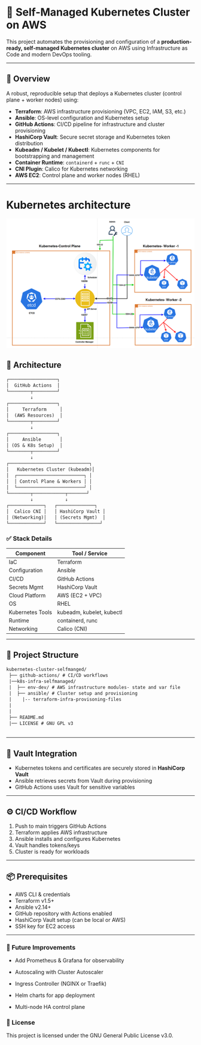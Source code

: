 # 🧰 Self-Managed Kubernetes Cluster on AWS

This  project automates the provisioning and configuration of a **production-ready, self-managed Kubernetes cluster** on AWS using Infrastructure as Code and modern DevOps tooling.

---

## 🚀 Overview

A robust, reproducible setup that deploys a Kubernetes cluster (control plane + worker nodes) using:

- **Terraform**: AWS infrastructure provisioning (VPC, EC2, IAM, S3, etc.)
- **Ansible**: OS-level configuration and Kubernetes setup
- **GitHub Actions**: CI/CD pipeline for infrastructure and cluster provisioning
- **HashiCorp Vault**: Secure secret storage and Kubernetes token distribution
- **Kubeadm / Kubelet / Kubectl**: Kubernetes components for bootstrapping and management
- **Container Runtime**: `containerd` + `runc` + `CNI`
- **CNI Plugin**: Calico for Kubernetes networking
- **AWS EC2**: Control plane and worker nodes (RHEL)

---

# Kubernetes architecture

![Kubernetes architecture](https://github.com/manupanand-freelance-developer/aws-devops/blob/main/images/kube-archi.png)

## 🧱 Architecture

```
┌──────────────────┐
│  GitHub Actions  │
└────────┬─────────┘
         ↓
┌──────────────────┐
│     Terraform     │
│  (AWS Resources)  │
└────────┬─────────┘
         ↓
┌──────────────────┐
│     Ansible       │
│ (OS & K8s Setup)  │
└────────┬─────────┘
         ↓
┌──────────────────────────────┐
│   Kubernetes Cluster (kubeadm)│
│  ┌─────────────────────────┐ │
│  │ Control Plane & Workers │ │
│  └─────────────────────────┘ │
└────────┬────────────┬───────┘
         ↓            ↓
┌─────────────┐   ┌──────────────┐
│  Calico CNI │   │ HashiCorp Vault │
│ (Networking)│   │ (Secrets Mgmt)  │
└─────────────┘   └────────────────┘
```
### ✅ Stack Details

| Component        | Tool / Service           |
|------------------|--------------------------|
| IaC              | Terraform                |
| Configuration    | Ansible                  |
| CI/CD            | GitHub Actions           |
| Secrets Mgmt     | HashiCorp Vault          |
| Cloud Platform   | AWS (EC2 + VPC)          |
| OS               | RHEL                     |
| Kubernetes Tools | kubeadm, kubelet, kubectl|
| Runtime          | containerd, runc         |
| Networking       | Calico (CNI)             |

---

## 📂 Project Structure
```
kubernetes-cluster-selfmanged/
 ├── github-actions/ # CI/CD workflows
 |──k8s-infra-selfmanaged/
 |  ├── env-dev/ # AWS infrastructure modules- state and var file
 |  ├── ansible/ # Cluster setup and provisioning
 |    |-- terraform-infra-provisoning-files
 |  
 |  
 ├── README.md
 |── LICENSE # GNU GPL v3
 
```

---

## 🔐 Vault Integration

- Kubernetes tokens and certificates are securely stored in **HashiCorp Vault**
- Ansible retrieves secrets from Vault during provisioning
- GitHub Actions uses Vault for sensitive variables

---

## ⚙️ CI/CD Workflow

1. Push to main triggers GitHub Actions
2. Terraform applies AWS infrastructure
3. Ansible installs and configures Kubernetes
4. Vault handles tokens/keys
5. Cluster is ready for workloads

---

## 📦 Prerequisites

- AWS CLI & credentials
- Terraform v1.5+
- Ansible v2.14+
- GitHub repository with Actions enabled
- HashiCorp Vault setup (can be local or AWS)
- SSH key for EC2 access

---

### 🧪 Future Improvements

- Add Prometheus & Grafana for observability

- Autoscaling with Cluster Autoscaler

- Ingress Controller (NGINX or Traefik)

- Helm charts for app deployment

- Multi-node HA control plane

### 📜 License

This project is licensed under the GNU General Public License v3.0.